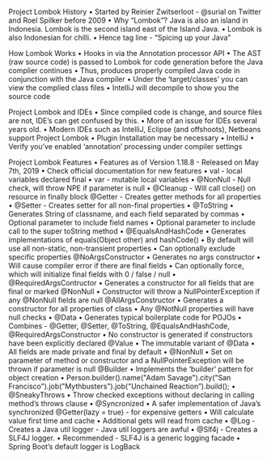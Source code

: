 Project Lombok History
• Started by Reinier Zwitserloot - @surial on Twitter and Roel Spilker before 2009
• Why “Lombok”? Java is also an island in Indonesia. Lombok is the second island east of the Island
Java.
• Lombok is also Indonesian for chilli.
• Hence tag line - “Spicing up your Java”

How Lombok Works
• Hooks in via the Annotation processor API
• The AST (raw source code) is passed to Lombok for code generation before the Java complier
continues
• Thus, produces properly compiled Java code in conjunction with the Java compiler
• Under the ‘target/classes’ you can view the complied class files
• IntelliJ will decompile to show you the source code

Project Lombok and IDEs
• Since compiled code is change, and source files are not, IDE’s can get confused by this.
• More of an issue for IDEs several years old.
• Modern IDEs such as IntelliJ, Eclipse (and offshoots), Netbeans support Project Lombok
• Plugin Installation may be necessary
• IntelliJ
• Verify you’ve enabled ‘annotation’ processing under compiler settings

Project Lombok Features
• Features as of Version 1.18.8 - Released on May 7th, 2019
• Check official documentation for new features
• val - local variables declared final
• var - mutable local variables
• @NonNull - Null check, will throw NPE if parameter is null
• @Cleanup - Will call close() on resource in finally block
@Getter - Creates getter methods for all properties
• @Setter - Creates setter for all non-final properties
• @ToString
• Generates String of classname, and each field separated by commas
• Optional parameter to include field names
• Optional parameter to include call to the super toString method
• @EqualsAndHashCode
• Generates implementations of equals(Object other) and hashCode()
• By default will use all non-static, non-transient properties
• Can optionally exclude specific properties
@NoArgsConstructor
• Generates no args constructor
• Will cause compiler error if there are final fields
• Can optionally force, which will initialize final fields with 0 / false / null
• @RequiredArgsContructor
• Generates a constructor for all fields that are final or marked @NonNull
• Constructor will throw a NullPointerException if any @NonNull fields are null 
@AllArgsConstructor
• Generates a constructor for all properties of class
• Any @NotNull properties will have null checks
• @Data
• Generates typical boilerplate code for POJOs
• Combines - @Getter, @Setter, @ToString, @EqualsAndHashCode, @RequiredArgsConstructor
• No constructor is generated if constructors have been explicitly declared
@Value
• The immutable variant of @Data
• All fields are made private and final by default
• @NonNull
• Set on parameter of method or constructor and a NullPointerException will be thrown if
parameter is null
@Builder
• Implements the ‘builder’ pattern for object creation
• Person.builder().name("Adam Savage").city("San Francisco").job("Mythbusters").job("Unchained
Reaction”).build();
• @SneakyThrows
• Throw checked exceptions without declaring in calling method’s throws clause
• @Syncronized
• A safer implementation of Java’s synchronized
@Getter(lazy = true) - for expensive getters
• Will calculate value first time and cache
• Additional gets will read from cache
• @Log - Creates a Java util logger - Java util loggers are awful
• @Slf4j - Creates a SLF4J logger.
• Recommended - SLF4J is a generic logging facade
• Spring Boot’s default logger is LogBack
